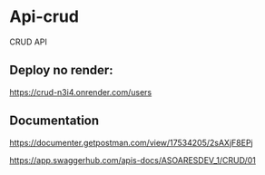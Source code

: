 # Api-crud

CRUD API 

## Deploy no render: 
https://crud-n3i4.onrender.com/users

## Documentation
https://documenter.getpostman.com/view/17534205/2sAXjF8EPj

https://app.swaggerhub.com/apis-docs/ASOARESDEV_1/CRUD/01
